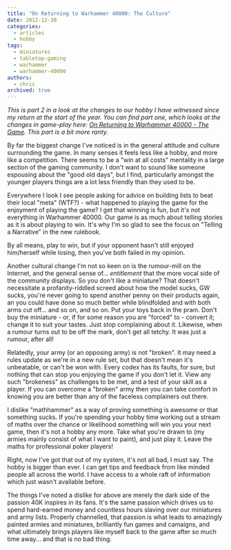 ```yaml
---
title: "On Returning to Warhammer 40000: The Culture"
date: 2012-12-30
categories:
  - articles
  - hobby
tags:
  - miniatures
  - tabletop-gaming
  - warhammer
  - warhammer-40000
authors:
  - chris
archived: true
---
```


_This is part 2 in a look at the changes to our hobby I have witnessed since my return at the start of the year. You can find part one, which looks at the changes in game-play here: [On Returning to Warhammer 40000 - The Game](/blog/returning-to-warhammer-40000-the-game/ "On Returning to Warhammer 40000: The Game"). This part is a bit more ranty._

By far the biggest change I've noticed is in the general attitude and culture surrounding the game. In many senses it feels less like a hobby, and more like a competition. There seems to be a "win at all costs" mentality in a large section of the gaming community. I don't want to sound like someone espousing about the "good old days", but I find, particularly amongst the younger players things are a lot less friendly than they used to be.

Everywhere I look I see people asking for advice on building lists to beat their local "meta" (WTF?) - what happened to playing the game for the enjoyment of playing the game? I get that winning is fun, but it's not everything in Warhammer 40000. Our game is as much about telling stories as it is about playing to win. It's why I'm so glad to see the focus on "Telling a Narrative" in the new rulebook.

By all means, play to win, but if your opponent hasn't still enjoyed him/herself while losing, then you've both failed in my opinion.

Another cultural change I'm not so keen on is the rumour-mill on the Internet, and the general sense of... *entitlement* that the more vocal side of the community displays. So you don't like a miniature? That doesn't necessitate a profanity-riddled screed about how the model sucks, GW sucks, you're never going to spend another penny on their products again, an you could have done so much better while blindfolded and with both arms cut off... and so on, and so on. Put your toys back in the pram. Don't buy the miniature - or, if for some reason you are "forced" to - convert it; change it to suit your tastes. Just stop complaining about it. Likewise, when a rumour turns out to be off the mark, don't get all tetchy. It was just a rumour, after all!

Relatedly, your army (or an opposing army) is not "broken". It may need a rules update as we're in a new rule set, but that doesn't mean it's unbeatable, or can't be won with. Every codex has its faults, for sure, but nothing that can stop you enjoying the game if you don't let it. View any such "brokeness" as challenges to be met, and a test of your skill as a player. If you can overcome a "broken" army then you can take comfort in knowing you are better than any of the faceless complainers out there.

I dislike "mathhammer" as a way of proving something is awesome or that something sucks. If you're spending your hobby time working out a stream of maths over the chance or likelihood something will win you your next game, then it's not a hobby any more. Take what you're drawn to (my armies mainly consist of what I want to paint), and just play it. Leave the maths for professional poker players!

Right, now I've got that out of my system, it's not all bad, I must say. The hobby is bigger than ever. I can get tips and feedback from like minded people all across the world. I have access to a whole raft of information which just wasn't available before.

The things I've noted a dislike for above are merely the dark side of the passion 40K inspires in its fans. It's the same passion which drives us to spend hard-earned money and countless hours slaving over our miniatures and army lists. Properly channelled, that passion is what leads to amazingly painted armies and miniatures, brilliantly fun games and camaigns, and what ultimately brings players like myself back to the game after so much time away... and that is no bad thing.
